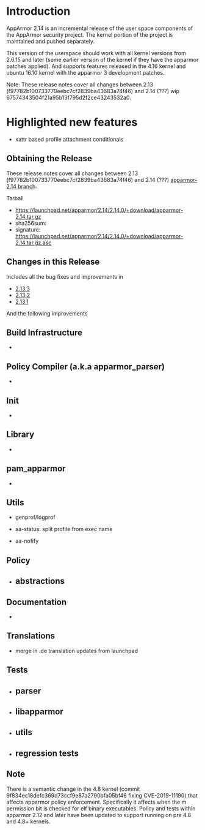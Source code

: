 # Introduction

AppArmor 2.14 is an incremental release of the user space components
of the AppArmor security project. The kernel portion of the project
is maintained and pushed separately.

This version of the userspace should work with all kernel versions from
2.6.15 and later (some earlier version of the kernel if they have the
apparmor patches applied). And supports features released in the 4.16
kernel and ubuntu 16.10 kernel with the apparmor 3 development patches.

Note: These release notes cover all changes between 2.13 (f97782b100733770eebc7cf2839ba43683a74f46)
and 2.14 (???) wip 67574343504f21a95b13f795d2f2ce43243532a0.

# Highlighted new features

- xattr based profile attachment conditionals

## Obtaining the Release
These release notes cover all changes between 2.13 (f97782b100733770eebc7cf2839ba43683a74f46) and 2.14 (???) [apparmor-2.14 branch](https://gitlab.com/apparmor/apparmor/tree/apparmor-2.14).

Tarball
-   <https://launchpad.net/apparmor/2.14/2.14.0/+download/apparmor-2.14.tar.gz>
-   sha256sum: 
-   signature: <https://launchpad.net/apparmor/2.14/2.14.0/+download/apparmor-2.14.tar.gz.asc>

## Changes in this Release

Includes all the bug fixes and improvements in
- [2.13.3](Release_Notes_2.13.3)
- [2.13.2](Release_Notes_2.13.2)
- [2.13.1](Release_Notes_2.13.1)

And the following improvements

## Build Infrastructure
-

## Policy Compiler (a.k.a apparmor\_parser)
-


## Init

-


## Library

-

## pam_apparmor

-


## Utils

-   genprof/logprof

-   aa-status: split profile from exec name
-   aa-nofify



## Policy

-   abstractions
    - 


## Documentation
-

## Translations

-   merge in .de translation updates from launchpad


## Tests

-   parser
    -
-   libapparmor
    -   
-   utils
    -  
-   regression tests
    -   

## Note

There is a semantic change in the 4.8 kernel (commit
9f834ec18defc369d73ccf9e87a2790bfa05bf46 fixing CVE-2019-11190) that affects apparmor policy
enforcement. Specifically it affects when the m permission bit is
checked for elf binary executables. Policy and tests within apparmor
2.12 and later have been updated to support running on pre 4.8 and 4.8+ kernels.
